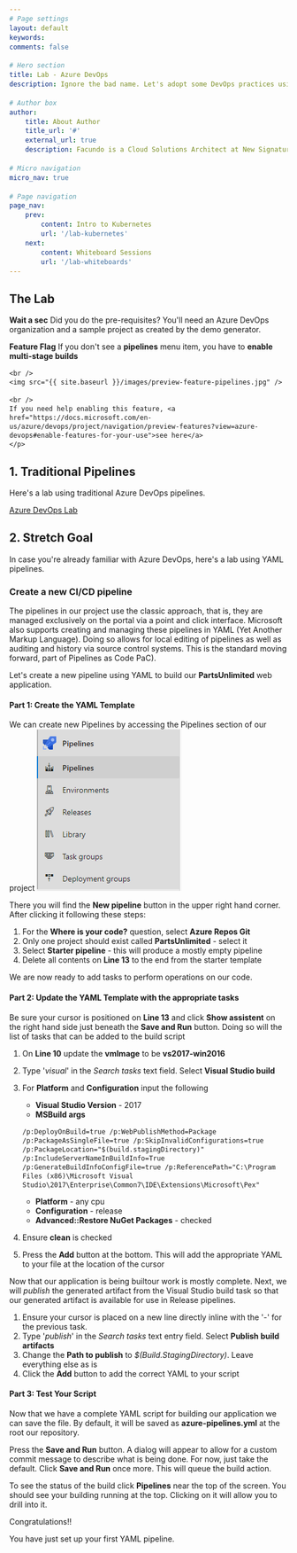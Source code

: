 ```yaml
---
# Page settings
layout: default
keywords:
comments: false

# Hero section
title: Lab - Azure DevOps
description: Ignore the bad name. Let's adopt some DevOps practices using Azure DevOps.

# Author box
author:
    title: About Author
    title_url: '#'
    external_url: true
    description: Facundo is a Cloud Solutions Architect at New Signature. He enjoys helping clients with architecture, containers/orchestration, and stream lining development processes.

# Micro navigation
micro_nav: true

# Page navigation
page_nav:
    prev:
        content: Intro to Kubernetes
        url: '/lab-kubernetes'
    next: 
        content: Whiteboard Sessions
        url: '/lab-whiteboards'
---
```


## The Lab

<div class="callout callout--warning">
    <p><strong>Wait a sec</strong> Did you do the pre-requisites?
    You'll need an Azure DevOps organization and a sample project as created by the demo generator. </p>
</div>

<div class="callout callout--danger">
    <p><strong>Feature Flag</strong> If you don't see a <b>pipelines</b> menu item, you have to <b>enable multi-stage builds</b>
    
    <br />
    <img src="{{ site.baseurl }}/images/preview-feature-pipelines.jpg" />

    <br />
    If you need help enabling this feature, <a href="https://docs.microsoft.com/en-us/azure/devops/project/navigation/preview-features?view=azure-devops#enable-features-for-your-use">see here</a>
    </p>
</div>

## 1. Traditional Pipelines

Here's a lab using traditional Azure DevOps pipelines.

<a href="https://www.azuredevopslabs.com/labs/azuredevops/continuousintegration/" class="btn btn--dark btn--rounded btn--w-icon" target="_blank">Azure DevOps Lab</a>

## 2. Stretch Goal

In case you're already familiar with Azure DevOps, here's a lab using YAML pipelines.

### Create a new CI/CD pipeline

The pipelines in our project use the classic approach, that is, they are managed exclusively on the portal via a point and click interface. Microsoft also supports creating and managing these pipelines in YAML (Yet Another Markup Language). Doing so allows for local editing of pipelines as well as auditing and history via source control systems. This is the standard moving forward, part of Pipelines as Code PaC).

Let's create a new pipeline using YAML to build our **PartsUnlimited** web application.

#### Part 1: Create the YAML Template
We can create new Pipelines by accessing the Pipelines section of our project ![](/images/pipelines.png)

There you will find the **New pipeline** button in the upper right hand corner. After clicking it following these steps:

1. For the **Where is your code?** question, select **Azure Repos Git**
2. Only one project should exist called **PartsUnlimited** - select it
3. Select **Starter pipeline** - this will produce a mostly empty pipeline
4. Delete all contents on **Line 13** to the end from the starter template

We are now ready to add tasks to perform operations on our code.

#### Part 2: Update the YAML Template with the appropriate tasks
Be sure your cursor is positioned on **Line 13** and click **Show assistent** on the right hand side just beneath the **Save and Run** button. Doing so will the list of tasks that can be added to the build script

1. On **Line 10** update the **vmImage** to be **vs2017-win2016**
2. Type '*visual*' in the *Search tasks* text field. Select **Visual Studio build**
3. For **Platform** and **Configuration** input the following
    - **Visual Studio Version** - 2017
    - **MSBuild args**
    ```
    /p:DeployOnBuild=true /p:WebPublishMethod=Package /p:PackageAsSingleFile=true /p:SkipInvalidConfigurations=true /p:PackageLocation="$(build.stagingDirectory)" /p:IncludeServerNameInBuildInfo=True /p:GenerateBuildInfoConfigFile=true /p:ReferencePath="C:\Program Files (x86)\Microsoft Visual Studio\2017\Enterprise\Common7\IDE\Extensions\Microsoft\Pex"
    ```
    - **Platform** - any cpu
    - **Configuration** - release
    - **Advanced::Restore NuGet Packages** - checked

4. Ensure **clean** is checked
5. Press the **Add** button at the bottom. This will add the appropriate YAML to your file at the location of the cursor

Now that our application is being builtour work is mostly complete. Next, we will *publish* the generated artifact from the Visual Studio build task so that our generated artifact is available for use in Release pipelines.

1. Ensure your cursor is placed on a new line directly inline with the '-' for the previous task.
2. Type '*publish*' in the *Search tasks* text entry field. Select **Publish build artifacts**
3. Change the **Path to publish** to *$(Build.StagingDirectory)*. Leave everything else as is
4. Click the **Add** button to add the correct YAML to your script

#### Part 3: Test Your Script
Now that we have a complete YAML script for building our application we can save the file. By default, it will be saved as **azure-pipelines.yml** at the root our repository.

Press the **Save and Run** button. A dialog will appear to allow for a custom commit message to describe what is being done. For now, just take the default. Click **Save and Run** once more. This will queue the build action.

To see the status of the build click **Pipelines** near the top of the screen. You should see your building running at the top. Clicking on it will allow you to drill into it.

Congratulations!! 

You have just set up your first YAML pipeline.
